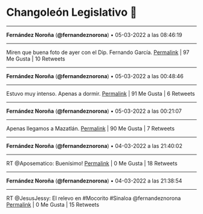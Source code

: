 # Changoleón Legislativo 🙈
*****
**Fernández Noroña** (**@fernandeznorona**) • 05-03-2022 a las 08:46:19
*****
Miren que buena foto de ayer con el Dip. Fernando García.
[Permalink](https://twitter.com/fernandeznorona/status/1500150729318805511) | 97 Me Gusta | 10 Retweets
*****
**Fernández Noroña** (**@fernandeznorona**) • 05-03-2022 a las 00:48:46
*****
Estuvo muy intenso. Apenas a dormir.
[Permalink](https://twitter.com/fernandeznorona/status/1500030546545631236) | 91 Me Gusta | 6 Retweets
*****
**Fernández Noroña** (**@fernandeznorona**) • 05-03-2022 a las 00:21:07
*****
Apenas llegamos a Mazatlán.
[Permalink](https://twitter.com/fernandeznorona/status/1500023589755502594) | 90 Me Gusta | 7 Retweets
*****
**Fernández Noroña** (**@fernandeznorona**) • 04-03-2022 a las 21:40:02
*****
RT @Aposematico: Buenísimo!
[Permalink](https://twitter.com/fernandeznorona/status/1499983052960763904) | 0 Me Gusta | 18 Retweets
*****
**Fernández Noroña** (**@fernandeznorona**) • 04-03-2022 a las 21:38:54
*****
RT @JesusJessy: El relevo en #Mocorito #Sinaloa   @fernandeznorona
[Permalink](https://twitter.com/fernandeznorona/status/1499982767022477315) | 0 Me Gusta | 15 Retweets
